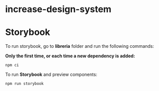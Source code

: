 # increase-design-system

# Storybook
To run storybook, go to **libreria** folder and run the following commands:

**Only the first time, or each time a new dependency is added:**

`npm ci`

To run **Storybook** and preview components:

 `npm run storybook`

